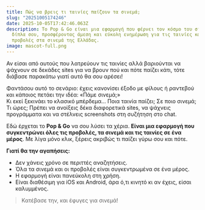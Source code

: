 ```yaml
---
title: Πώς να βρεις τι ταινίες παίζουν τα σινεμά;
slug: "20251005174246"
date: 2025-10-05T17:42:46.063Z
description: Το Pop & Go είναι μια εφαρμογή που φέρνει τον κόσμο του σινεμά
  δίπλα σου, προσφέροντας άμεση και εύκολη ενημέρωση για τις ταινίες και τις
  προβολές στα σινεμά της Ελλάδας.
image: mascot-full.png
---
```

Αν είσαι από αυτούς που λατρεύουν τις ταινίες αλλά βαριούνται να ψάχνουν σε δεκάδες sites για να βρουν πού και πότε παίζει κάτι, τότε διάβασε παρακάτω γιατί αυτό θα σου αρέσει!

Φαντάσου αυτό το σενάριο: έχεις κανονίσει έξοδο με φίλους ή ραντεβού και κάποιος πετάει την ιδέα: «Πάμε σινεμά;»\
Κι εκεί ξεκινάει το κλασικό μπέρδεμα... Ποια ταινία παίζει; Σε ποιο σινεμά; Τι ώρες; Πρέπει να ανοίξεις δέκα διαφορετικά sites, να ψάχνεις προγράμματα και να στέλνεις screenshots στη συζήτηση στο chat.

Εδώ έρχεται το **Pop & Go** να σου λύσει τα χέρια. **Είναι μια εφαρμογή που συγκεντρώνει όλες τις προβολές, τα σινεμά και τις ταινίες σε ένα μέρος**. Με λίγα μόνο κλικ, ξέρεις ακριβώς τι παίζει γύρω σου και πότε.

**Γιατί θα την αγαπήσεις:**

* Δεν χάνεις χρόνο σε περιττές αναζητήσεις.
* Όλα τα σινεμά και οι προβολές είναι συγκεντρωμένα σε ένα μέρος.
* Η εφαρμογή είναι πανεύκολη στη χρήση.
* Είναι διαθέσιμη για iOS και Android, άρα ό,τι κινητό κι αν έχεις, είσαι καλυμμένος.

> Κατέβασε την, και έφυγες για σινεμά!